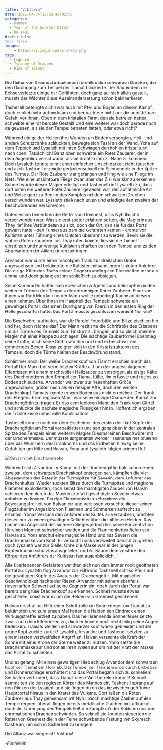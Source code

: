 ```yaml
---
title: "Viktoria"
date: 2021-04-04T12:52:43+02:00
categories:
  - Hammer
  - Year of the Scarlet Witch
  - DR 1491
draft: false
toc: false
images:
    - https://i.imgur.com/ITaFYlp.png
tags: 
  - Logbuch
  - Tyranny of Dragons
  - Rise of Tiamat
---
```


Die Retter von Greenest attackierten furchtlos den schwarzen Drachen, der den Durchgang zum Tempel der Tiamat blockierte. Der Säureodem der Echse verletzte einige der Gefährten, doch ganz auf sich allein gestellt, musste der Wächter diese Auseinandersetzung schon bald verlieren.

Tashenell beteiligte sich zwar auch mit Pfeil und Bogen an diesem Kampf, doch er blieb sehr aufmerksam und beobachtete nicht nur die unmittelbare Gefahr vor ihnen. Oben in dem kristallen Turm, den sie betreten hatten, schwebte eine rot berobte Gestalt! Und eine weitere war doch gerade noch da gewesen, als sie den Tempel betreten hatten, oder etwa nicht?

Während einige der Helden ihre Wunden am Boden versorgten, Heil- und andere Schutztränke schluckten, bewegte sich Tashi an der Wand, Yona auf dem Teppich und Lysaleth mit ihren Schwingen den hohlen Kristallturm nach oben. Tatsächlich! Ganz oben schwebte ein Roter Zauberer, der in dem Augenblick verschwand, als sie drohten ihm zu Nahe zu kommen. Doch Lysaleth konnte er mit einer einfachen Unsichtbarkeit nicht täuschen und auch Tashinell erzeugte gedankenschnell ein Spinnennetz in der Spitze des Turmes. Der Rote Zauberer war gefangen und hing wie eine Fliege im Netz. Wie eine unsichtbare Fliege zwar, aber das Ziel war klar zu erkennen. Schnell wurde dieser Magier erledigt und Tashenell rief Lysaleth zu, dass dort unten ein weiterer Roter Zauberer gewesen war, der auf ähnliche Art und Weise ganz zu Beginn des Kampfes mit dem schwarzen Drachen verschwunden war. Lysaleth stieß nach unten und erledigte den zweiten der beschwörenden Verschwörer.

Unterdessen bemerkten die Retter von Greenest, dass Nyh Ilmichh verschwunden war. Was sie erst später erfahren sollten, die Magierin aus Thay rief ihre Verbündeten zu sich, doch der Ort, den sie für das Portal gewählt hatte - den Tunnel aus dem die Gefährten kamen - drohte von Kultisten unter Führung eines Untoten überrannt zu werden. Bevor sie die wahren Roten Zauberer aus Thay rufen konnte, lies sie die Tunnel einstürzen und nur wenige Kultisten schafften es in den Tempel und zu den Abgesandten der Allianz durchzudringen.

Arvandor war durch einen mächtigen Trank zur dreifachen Größe angewachsen und bekämpfte die Kultisten mitsamt ihrem Untoten Anführer. Die eisige Kälte des Todes seines Gegners umfing den Riesenelfen mehr als einmal und doch gelang es ihm schließlich zu obsiegen.

Seine Kameraden hatten sich inzwischen aufgeteilt und bekämpften in den weiteren Türmen des Tempels die abtrünnigen Roten Zauberer. Einer von ihnen war Rath Mordar und der Mann wollte unbedingt Rache an diesem einen nehmen. Über ihnen im Hauptteil des Tempels schwebte ein gewaltiges Portal, das einen Durchgang von Faerûn in den ersten Ring der Hölle geschaffen hatte. Das Portal musste geschlossen werden! Nur wie?

Die Beschwörer aufhalten, war die Parole! Feuerbälle und Blitze zischten hin und her, doch reichte das? Der Mann rezitierte die Schriftrolle des Erbebens um die Türme des Tempels zum Einsturz zu bringen und so gleich mehrere Magier mit einer Klappe zu schlagen. Die mächtige Zauberformel überstieg seine Kräfte, doch seine Göttin war ihm hold und er beschwor ein donnerndes Beben. Risse zeigten sich in den Kristallstrukturen des Tempels, doch die Türme hielten der Beschwörung stand.

Schlimmer noch! Der weiße Drachenkopf von Tiamat erschien durch das Portal! Der Mann bot seine letzten Kräfte auf um den angeschlagenen Elfenriesen mit einem machtvollen Heilzauber zu versorgen, als eisige Kälte des Drachenodems den Tempel der Tiamat füllte, ihn erfasste und reglos zu Boden schleuderte. Arvandor war zwar zur riesenhaften Größe angewachsen, größer noch als ein riesiger Affe, doch den weißen Drachenkopf Tiamats konnte er vom Boden aus nicht erreichen. Der Trank des Fliegens beim reglosen Mann war seine einzige Chance den Kampf zur Drachengöttin zu tragen. Er riss dem leblosen Mann den Trank vom Gürtel und schluckte die nächste magische Flüssigkeit hinab. Hoffentlich ergaben die Tränke keine unheilvolle Kombination!

Tashenell konnte noch vor dem Erscheinen des ersten der fünf Köpfe der Drachengöttin am Portal vorbeiklettern und sah ganz oben in der zentralen Spitze des Tempels einen weiteren Magier. Diesmal einen Beschwörer mit der Drachenmaske. Der musste aufgehalten werden! Tashenell rief brüllend über das Wummern des Draakhorns und das Erdbeben hinweg seine Gefährten um Hilfe und Halvan, Yona und Lysaleth folgten seinem Ruf.

![Severin mit Drachenmaske](https://i.imgur.com/lrvAReD.png)

Während sich Arvandor im Kampf mit der Drachengöttin bald schon einem zweiten, dem schwarzen Drachenkopf entgegen sah, kämpften die vier Abgesandten des Rates in der Turmspitze mit Severin, dem Anführer des Drachenkultes. Wieder zuckten Blitze durch die Turmspitze und magische Flammen explodierten, doch selbst die  mächtigsten Zauber von Halvan schienen dem durch das Maskenartefakt geschützten Severin etwas anhaben zu können. Feurige Flammenketten schränkten die Bewegungsfreiheit von Halvan ein und verbissen versuchte dieser seinen Flugzauber im Angesicht von Flammen und Schmerzen aufrecht zu erhalten. Yonas Versuch den Anführer des Kultes zu verzaubern, brachten diesen nur zu einem gewaltigen Gelächter über die hilflosen Helden. Das Lachen im Angesicht des sicheren Sieges jedoch lies seine Konzentration für einen Moment schwächer werden und die Flammenketten fielen von Halvan ab. Yona erschuf eine magische Hand und riss Severin die Drachenmaske vom Kopf! Er versucht noch verzweifelt danach zu greifen, doch Lysaleth war zur Stelle. Ohne die Maske war er der jungen Kupferdrachin schutzlos ausgeliefert und ihr Säureodem zerstöre den Körper des Anführers der Kultisten fast augenblicklich.

Alle überlebenden Gefährten wandten sich nun dem immer noch geöffneten Portal zu. Lysaleth flog Arvandor zur Hilfe und Tashenell schoss Pfeile auf die gewaltigen Köpfe des Avatars der Drachengöttin. Mit magischer Geschwindigkeit hackte der Riesen-Arvandor mit seinem ebenfalls riesenhaften Schwert auf seine Gegnerin ein, doch durch das Portal war bereits der grüne Drachenkopf zu erkennen. Schnell musste etwas geschehen, sonst war es um die Helden von Greenest geschehen!

Halvan erschuf mit Hilfe einer Schriftrolle ein Sonnenfeuer um Tiamat zu bekämpfen und zum ersten Mal hatten die Helden den Eindruck einen Wirkungstreffer erzielt zu haben. Das hell brennende Sonnenfeuer setzte zwar auch dem Elfenriesen zu, doch er konnte noch rechtzeitig seine Augen bedecken. Tiamats weißer und schwarzer Kopf waren geblendet und der grüne Kopf zuckte zurück! Lysaleth, Arvandor und Tashenell setzten zu einem letzten verzweifelten Angriff an. Halvan versuchte die Kraft der Sonne mit einer Krone der Sterne weiter zu nutzen. Yona setzte die Drachenmaske auf und bot all ihren Willen auf um mit der Kraft der Maske das Portal zu schließen.

Und es gelang! Mit einem gewaltigen Hieb schlug Arvandor dem schwarzen Kopf der Tiamat ein Horn ab. Der Tempel der Tiamat wurde durch Erdbeben und Donnerschläge erschüttert und das Portal begann sich zu schließen! Sie hatten verhindert, dass Tiamat diese Welt betreten konnte! Schnell sammelten sie den reglosen Körper des Mannes ein, Tashenell sprang auf den Rücken der Lysaleth und sie flogen durch das inzwischen geöffnete Hauptportal hinaus in den Krater des Vulkans. Dort ließen die Roten Zauberer aus Thay gemeinsam mit Nyh Ilmicch mächtige Zauber auf den Tempel regnen, überall flogen bereits metallische Drachen im Luftkampf, doch der Untergang des Tempels ließ die Kampfkraft der Kultisten und der chromatischen Drachen schwinden. So schnell sie konnten steuerten die Retter von Greenest die in der Ferne schwebende Festung von Skyreach Castle an, um sich in Sicherheit zu bringen!

Die Allianz war siegreich! Viktoria!

_-Fohleireih_
